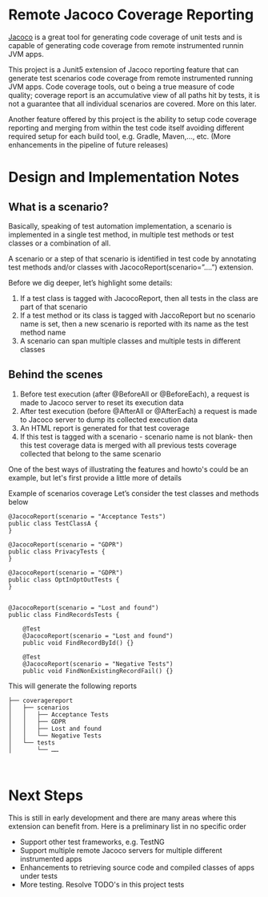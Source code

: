 # Remote Jacoco Coverage Reporting
[Jacoco](https://github.com/jacoco/jacoco) is a great tool for generating code coverage of unit tests and is capable of generating code coverage from remote
instrumented runnin JVM apps.


This project is a Junit5 extension of Jacoco reporting feature that can generate test scenarios code coverage from remote
instrumented running JVM apps. Code coverage tools, out o being a true measure of code quality; coverage
report is an accumulative view of all paths hit by tests, it is not a guarantee that all individual scenarios are covered. More on this later.

Another feature offered by this project is the ability to setup code coverage reporting and merging from within the test
code itself avoiding different required setup for each build tool, e.g. Gradle, Maven,..., etc. (More enhancements in the pipeline of future releases) 


# Design and Implementation Notes

 ## What is a scenario?
 Basically, speaking of test automation implementation, a scenario is implemented in a single test method, in multiple test methods or test classes or a combination of all.
 
 A scenario or a step of that scenario is identified in test code by annotating test methods and/or classes with
  JacocoReport(scenario=”....”) extension.
 
 Before we dig deeper, let’s highlight some details:
 1.	If a test class is tagged with JacocoReport, then all tests in the class are part of that scenario
 2.	If a test method or its class is tagged with JaccoReport but no scenario name is set, then a new scenario is reported 
 with its name as the test method name
 3.	A scenario can span multiple classes and multiple tests in different classes
 
 ## Behind the scenes
 1.	Before test execution (after @BeforeAll or @BeforeEach), a request is made to Jacoco server to reset its execution data
 2.	After test execution (before @AfterAll or @AfterEach) a request is made to Jacoco server to dump its collected execution data
 3.	An HTML report is generated for that test coverage
 4.	If this test is tagged with a scenario - scenario name is not blank- then this test coverage data is merged with all previous tests coverage collected that belong to the same scenario
 
 One of the best ways of illustrating the features and howto's could be an example, but let's first provide a little more
  of details
  
 Example of scenarios coverage
 Let’s consider the test classes and methods below
 
 ```
 @JacocoReport(scenario = "Acceptance Tests")
 public class TestClassA {
 }
 
 @JacocoReport(scenario = "GDPR")
 public class PrivacyTests {
 }
 
 @JacocoReport(scenario = "GDPR")
 public class OptInOptOutTests {
 }
   
 
 @JacocoReport(scenario = "Lost and found")
 public class FindRecordsTests {
    
     @Test
     @JacocoReport(scenario = "Lost and found")
     public void FindRecordById() {}
       
     @Test
     @JacocoReport(scenario = "Negative Tests")
     public void FindNonExistingRecordFail() {}
 ```     
This will generate the following reports
```
├── coveragereport
│   ├── scenarios
│   │   ├── Acceptance Tests
│   │   ├── GDPR
│   │   ├── Lost and found
│   │   └── Negative Tests
│   └── tests
│       └── ……

 
``` 
# Next Steps
This is still in early development and there are many areas where this extension can benefit from.
Here is a preliminary list in no specific order
- Support other test frameworks, e.g. TestNG
- Support multiple remote Jacoco servers for multiple different instrumented apps
- Enhancements to retrieving source code and compiled classes of apps under tests
- More testing. Resolve TODO's in this project tests
